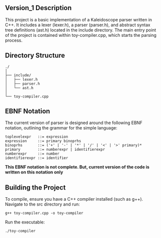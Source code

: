 ## Version_1 Description

This project is a basic implementation of a Kaleidoscope parser written in C++. It includes a lexer (lexer.h), a parser (parser.h), and abstract syntax tree definitions (ast.h) located in the include directory. The main entry point of the project is contained within toy-compiler.cpp, which starts the parsing process.


## Directory Structure

```
./
│
├── include/
│   ├── lexer.h
│   ├── parser.h
│   └── ast.h
│
└── toy-compiler.cpp
```

## EBNF Notation

The current version of parser is designed around the following EBNF notation, outlining the grammar for the simple language:

```
toplevelexpr   ::= expression
expression     ::= primary binoprhs
binoprhs       ::= ('+' | '-' | '*' | '/' | '<' | '>' primary)*
primary        ::= numberexpr | identifierexpr 
numberexpr     ::= number
identifierexpr ::= identifier
```
**This EBNF notation is not complete. But, current version of the code is written on this notation only**


## Building the Project

To compile, ensure you have a C++ compiler installed (such as g++). Navigate to the src directory and run:

```
g++ toy-compiler.cpp -o toy-compiler
```

Run the executable:

```
./toy-compiler
```

